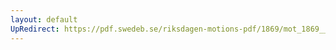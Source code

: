 ```yaml
---
layout: default
UpRedirect: https://pdf.swedeb.se/riksdagen-motions-pdf/1869/mot_1869__ak__00237/mot_1869__ak__00237_001.pdf
---
```

